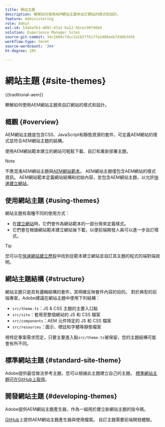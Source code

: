 ```yaml
---
title: 網站主題
description: 瞭解如何使用AEM網站主題來自訂網站的樣式和設計。
feature: Administering
role: Admin
exl-id: 53d4afb3-d091-47a1-ba12-5bcec99f46b9
solution: Experience Manager Sites
source-git-commit: 34c2604c7dcc2a1b27f617fe2d88eeb7496b3456
workflow-type: tm+mt
source-wordcount: '364'
ht-degree: 10%

---
```


# 網站主題 {#site-themes}

{{traditional-aem}}

瞭解如何使用AEM網站主題來自訂網站的樣式和設計。

## 概觀 {#overview}

AEM網站主題是包含CSS、JavaScript和靜態資源的套件，可定義AEM網站的樣式並符合AEM網站主題的結構。

使用AEM網站範本建立的網站可輕鬆下載、自訂和重新部署主題。

>[!NOTE]
>
>不應混淆AEM網站主題與[AEM網站範本](site-templates.md)。 AEM網站主題僅包含AEM網站的樣式資訊。 AEM網站範本定義網站結構和初始內容，並包含AEM網站主題，以允許[快速建立網站](create-site.md)。

## 使用網站主題 {#using-themes}

網站主題有兩種不同的使用方式：

* 在[建立網站](create-site.md)時，它們會作為網站範本的一部分用來定義樣式。
* 它們會在根據網站範本建立網站後下載，以便前端開發人員可以進一步自訂樣式。

>[!TIP]
>
>您可以在[快速網站建立歷程](/help/journey-sites/quick-site/overview.md)中找到從範本建立網站並自訂其主題的程式的端對端說明。

## 網站主題結構 {#structure}

網站主題只是具有邏輯結構的套件，其明確反映套件內容的目的。 對於典型的前端專案，Adobe建議在網站主題中使用下列結構：

* `src/theme.ts`：JS &amp; CSS 主題的主要入口點
* `src/site`：套用至整個網站的 JS 和 CSS 檔案
* `src/components`：AEM 元件特定的 JS 和 CSS 檔案
* `src/resources`：圖示、標誌和字體等靜態檔案

視特定專案需求而定，只要主要進入點`src/theme.ts`被保留，您的主題結構可能會有所不同。

## 標準網站主題 {#standard-site-theme}

Adobe提供最佳做法參考主題，您可以根據此主題建立自己的主題。 [標準網站主題可在GitHub上取得](https://github.com/adobe/aem-site-template-standard/tree/main/theme)。

## 開發網站主題 {#developing-themes}

Adobe提供AEM網站主題產生器，作為一組用於建立新網站主題的指令碼。

[GitHub](https://github.com/adobe/aem-site-theme-builder)上提供AEM網站主題產生器與使用檔案。 自訂主題需要前端開發體驗。
